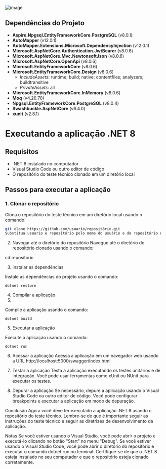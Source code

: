 
![image](https://github.com/MarlonJerold/testecsharp/assets/63025001/1536424c-c039-4cdb-97d8-f8d4ca7a728d)


## Dependências do Projeto

- **Aspire.Npgsql.EntityFrameworkCore.PostgreSQL** (v8.0.1)
- **AutoMapper** (v12.0.1)
- **AutoMapper.Extensions.Microsoft.DependencyInjection** (v12.0.1)
- **Microsoft.AspNetCore.Authentication.JwtBearer** (v8.0.6)
- **Microsoft.AspNetCore.Mvc.NewtonsoftJson** (v8.0.6)
- **Microsoft.AspNetCore.OpenApi** (v8.0.6)
- **Microsoft.EntityFrameworkCore** (v8.0.6)
- **Microsoft.EntityFrameworkCore.Design** (v8.0.6)
  - *IncludeAssets*: runtime; build; native; contentfiles; analyzers; buildtransitive
  - *PrivateAssets*: all
- **Microsoft.EntityFrameworkCore.InMemory** (v8.0.6)
- **Moq** (v4.20.70)
- **Npgsql.EntityFrameworkCore.PostgreSQL** (v8.0.4)
- **Swashbuckle.AspNetCore** (v6.4.0)
- **xunit** (v2.8.1)

# Executando a aplicação .NET 8

## Requisitos

* .NET 8 instalado no computador
* Visual Studio Code ou outro editor de código
* O repositório do teste técnico clonado em um diretório local

## Passos para executar a aplicação

### 1. Clonar o repositório

Clona o repositório do teste técnico em um diretório local usando o comando:
```bash
git clone https://github.com/usuario/repositório.git
Substitua usuario e repositório pelo nome do usuário e do repositório do teste técnico.
```
2. Navegar até o diretório do repositório
Navegue até o diretório do repositório clonado usando o comando:

cd repositório

3. Instalar as dependências

Instale as dependências do projeto usando o comando:
```
dotnet restore
```
4. Compilar a aplicação
5. 
Compile a aplicação usando o comando:
```
dotnet build
```
5. Executar a aplicação
   
Execute a aplicação usando o comando:
```
dotnet run
```
6. Acessar a aplicação
Acessa a aplicação em um navegador web usando a URL http://localhost:5000/swagger/index.html 

7. Testar a aplicação
Testa a aplicação executando os testes unitários e de integração. Você pode usar ferramentas como xUnit ou NUnit para executar os testes.

8. Depurar a aplicação
Se necessário, depure a aplicação usando o Visual Studio Code ou outro editor de código. Você pode configurar breakpoints e executar a aplicação em modo de depuração.

Conclusão
Agora você deve ter executado a aplicação .NET 8 usando o repositório do teste técnico. Lembre-se de que é importante seguir as instruções do teste técnico e seguir as diretrizes de desenvolvimento da aplicação.

Notas
Se você estiver usando o Visual Studio, você pode abrir o projeto e executá-lo clicando no botão "Start" no menu "Debug".
Se você estiver usando o Visual Studio Code, você pode abrir o diretório do repositório e executar o comando dotnet run no terminal.
Certifique-se de que o .NET 8 esteja instalado no seu computador e que o repositório esteja clonado corretamente.
